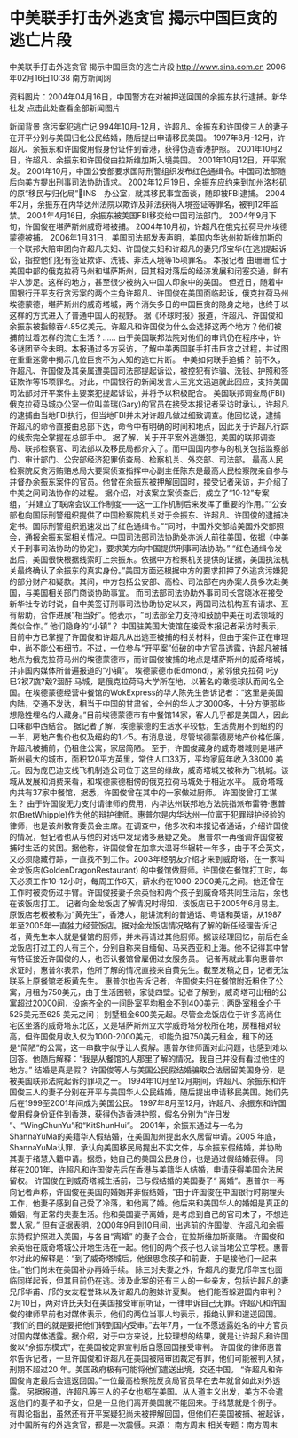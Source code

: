 # 中美联手打击外逃贪官 揭示中国巨贪的逃亡片段

中美联手打击外逃贪官 揭示中国巨贪的逃亡片段
http://www.sina.com.cn 2006年02月16日10:38 南方新闻网


资料图片：2004年04月16日，中国警方在对被押送回国的余振东执行逮捕。新华社发
点击此处查看全部新闻图片


新闻背景
贪污案犯逃亡记
994年10月-12月，许超凡、余振东和许国俊三人的妻子在开平分别与美国归化公民结婚，随后提出申请移民美国。
1997年8月-12月，许超凡、余振东和许国俊用假身份证件到香港，获得伪造香港护照。
2001年10月2日，许超凡、余振东和许国俊由拉斯维加斯入境美国。
2001年10月12日，开平案发。
2001年10月，中国公安部要求国际刑警组织发布红色通缉令。中国司法部随后向美方提出刑事司法协助请求。
2002年12月19日，余振东应约来到加州洛杉矶的原“移民与归化局”INS　办公室，就其移民事宜面谈，随即被FBI逮捕。
2004年2月，余振东在内华达州法院以欺诈及非法获得入境签证等罪名，被判12年监禁。
2004年4月16日，余振东被美国FBI移交给中国司法部门。
2004年9月下旬，许国俊在堪萨斯州威奇塔被捕。
2004年10月初，许超凡在俄克拉荷马州埃德蒙德被捕。
2006年1月31日，美国司法部发表声明，美国内华达州拉斯维加斯的一个联邦大陪审团向许超凡夫妇、许国俊夫妇和许超凡的妻兄邝宝华(在逃)提起诉讼，指控他们犯有签证欺诈、洗钱、非法入境等15项罪名。
本报记者 由珊珊
位于美国中部的俄克拉荷马州和堪萨斯州，因其相对落后的经济发展和闭塞交通，鲜有华人涉足。这样的地方，甚至很少被纳入中国人印象中的美国。
但近日，随着中国银行开平支行贪污案的两个主角许超凡、许国俊在美国面临起诉，俄克拉荷马州埃德蒙德，堪萨斯州的威奇塔城，两个消失多日的中国巨贪的隐身之地，也终于以这样的方式进入了普通中国人的视野。
据《环球时报》报道，许超凡、许国俊和余振东被指鲸吞4.85亿美元。许超凡和许国俊为什么会选择这两个地方？他们被捕前过着怎样的流亡生活？……
由于美国联邦法院对他们的审讯仍在程序中，许多谜团至今未明。本报通过多方采访，了解中美两国联手打击巨贪之过程，并试图在重重迷雾中揭示几位巨贪不为人知的逃亡片断。
中美如何联手追捕？
前不久，许超凡、许国俊及其亲属遭美国司法部提起诉讼，被控犯有诈骗、洗钱、护照和签证欺诈等15项罪名。对此，中国银行的新闻发言人王兆文迅速就此回应，支持美国司法部对开平案件主要案犯提起诉讼，并将予以积极配合。
美国联邦调查局(FBI)俄克拉荷马城办公室一位叫盖瑞(Gary)的官员在接受本报记者采访时承认，许超凡的逮捕由当地FBI执行，但当地FBI并未对许超凡做过细致调查。他回忆说，逮捕许超凡的命令直接由总部下达，命令中有明确的时间和地点，因此关于许超凡行踪的线索完全掌握在总部手中。
据了解，关于开平案外逃嫌犯，美国的联邦调查局、联邦检察官、司法部以及移民局都介入了。而中国国内参与的机关包括监察部门、审计部门、公安部经济犯罪侦查局、检察机关、外交部、司法部。
最高人民检察院反贪污贿赂总局大要案侦查指挥中心副主任陈东是最高人民检察院亲自参与并督办余振东案件的官员。他曾在余振东被押解回国时，接受记者采访，并介绍了中美之间司法协作的过程。
据介绍，对该案立案侦查后，成立了“10·12”专案组，“并建立了联席会议工作制度——这一工作机制后来发挥了重要的作用。”“公安部也向国际刑警组织提供了中国检察院机关对于余振东、许超凡、许国俊的逮捕决定书。国际刑警组织迅速发出了红色通缉令。”“同时，中国外交部给美国外交部照会，通报余振东案相关情况。中国司法部司法协助处亦派人前往美国，依据《中美关于刑事司法协助的协定》，要求美方向中国提供刑事司法协助。”
“红色通缉令发出后，美国很快根据线索盯上余振东。依据中方检察机关提供的证据，美国执法机关最终确认了余振东的真实身份。”美国方面还根据中方的要求扣押了外逃贪污嫌犯的部分财产和疑款。其间，中方包括公安部、高检、司法部在内办案人员多次赴美国，与美国相关部门商谈协助事宜。
而司法部司法协助外事司司长宫晓冰在接受新华社专访时说，自中美签订刑事司法协助协定以来，两国司法机构互有请求、互有帮助，合作进展“相当好”。他表示，“司法部全力支持和鼓励中美在司法领域的类似合作。”
他们隐身的“小镇”？
中国驻美国大使馆在接受本报记者采访时表示，目前中方已掌握了许国俊和许超凡从出逃至被捕的相关材料，但由于案件正在审理中，尚不能公布细节。不过，一位参与“开平案”侦破的中方官员透露，许超凡被捕地点为俄克拉荷马州的埃德蒙德市，而许国俊被捕的地点是堪萨斯州的威奇塔城，并非国内媒体所普遍报道的“小镇”。
埃德蒙德市(Edmond)，紧邻俄克拉荷 吒y巳?衩7旒?觳?涸酑
马城，是俄克拉荷马大学所在地，以著名的橄榄球队而闻名全国。在埃德蒙德经营中餐馆的WokExpress的华人陈先生告诉记者：“这里是美国内陆，交通不发达，相当于中国的甘肃省，全州的华人才3000多，十分方便那些想隐姓埋名的人藏身。”目前埃德蒙德市有中餐馆14家，客人几乎都是美国人，因此口味都中西结合。
据记者了解，埃德蒙德的生活水平较低，生活费用不到纽约的一半，房地产售价也仅及纽约的1／5。有消息说，尽管埃德蒙德房地产价格低廉，许超凡被捕前，仍租住公寓，家居简陋。
至于，许国俊藏身的威奇塔城则是堪萨斯州最大的城市，面积120平方英里，常住人口33万，平均家庭年收入38000 美元。因为庞巴迪支线飞机制造公司位于这里的缘故，威奇塔城又被称为飞机城。该城从发展和消费来看，和埃德蒙德相傍的俄克拉荷马城处于相近水平。
威奇塔城内共有37家中餐馆，据悉，许国俊曾在其中的一家做过厨师。
许国俊曾打工谋生？
由于许国俊无力支付请律师的费用，内华达州联邦地方法院指派布雷特·惠普尔(BretWhipple)作为他的辩护律师。惠普尔是内华达州一位富于犯罪辩护经验的律师，也是该州教育委员会主席。在调查中，他多次和本报记者通话，介绍许国俊的情况，但记者也从与他的对话中发现诸多悬疑之处。
惠普尔一再强调许国俊被捕时生活的贫困。据他称，许国俊曾在加拿大温哥华辗转一年多，由于不会英文，又必须隐藏行踪，一直找不到工作。2003年经朋友介绍才来到威奇塔，在一家叫金龙饭店(GoldenDragonRestaurant) 的中餐馆做厨师。许国俊在餐馆打工时，每天必须工作10-12小时，每周工作6天，薪水约在1000-2000美元之间。他还曾在工作时被烫伤过手臂。许国俊接妻子余英怡和两个孩子到威奇塔共同生活后，余也在该饭店打工。
记者向金龙饭店了解情况时得知，该饭店已于2005年6月易主。原饭店老板被称为“黄先生”，香港人，能讲流利的普通话、粤语和英语，从1987年至2005年一直独力经营饭店。据对金龙饭店情况略有了解的新任经理告诉记者，黄先生本人就是餐馆的厨师，并未再请过其他厨师。据该经理回忆，前后在金龙饭店打过工的人有三个，分别自称来自缅甸、马来西亚和上海。他不记得其中曾有特征接近许国俊的人，也否认餐馆曾雇佣过女服务员。
记者再就此事向惠普尔求证时，惠普尔表示，他所了解的情况直接来自黄先生。截至发稿之日，记者无法联系上原餐馆老板黄先生。
惠普尔也告诉记者，许国俊夫妇在餐馆附近租住了公寓，月租为750美元，由于生活困顿，家徒四壁。记者了解到，威奇塔可出租的公寓超过20000间，设施齐全的一间卧室平均租金不到400美元；两卧室租金介于525美元至625 美元之间；
别墅租金600美元起。尽管金龙饭店位于许多高尚住宅区坐落的威奇塔东北区，又是堪萨斯州立大学威奇塔分校所在地，房租相对较高，但许国俊月收入仅为1000-2000美元，却能负担750美元租金，租下的还是“简陋”的公寓，这一串数字似乎让人费解。惠普尔律师面对此问题，也感到难以回答。他随后解释：“我是从餐馆的人那里了解的情况，我自己并没有看过他住的地方。”
结婚是真是假？
许国俊等人与美国公民假结婚骗取合法居留美国身份，是被美国联邦法院起诉的罪项之一。
1994年10月至12月期间，许超凡、余振东和许国俊三人的妻子分别在开平与美国华人公民结婚，随后提出申请移民美国。她们先后在1999至2001年间成为美国公民。
1997年8月至12月，许超凡、余振东和许国俊用假身份证件到香港，获得伪造香港护照，假名分别为“许日发 ”、“WingChunYu”和“KitShunHui”。
2001年，余振东通过与一名为ShannaYuMa的美籍华人假结婚，在美国加州提出永久居留申请。2005 年底，ShannaYuMa认罪，承认向美国移民局提出不实文件，与余振东假结婚，并协助其妻于绪慧入籍申请。据悉，她自己的美国公民身份，也是通过假结婚获得。
同样在2001年，许超凡和许国俊先后在香港与美籍华人结婚，申请获得美国合法居留权。
许国俊在到威奇塔城生活前，已与假结婚的美国妻子“
离婚”。惠普尔一再向记者声称，许国俊在美国的婚姻并非假结婚，“由于许国俊在中国银行时期埋头工作，他妻子感到自己受了冷落，和他离了婚。他后来和美国华人的婚姻是真正的婚姻，有正常的夫妻生活。他和美国妻子离婚，是考虑到自己的官司未了，不想连累人家。”
但有证据表明，2000年9月到10月间，出逃前的许国俊、许超凡和余振东持假护照进入美国，与各自“离婚” 的妻子会合，在拉斯维加斯豪赌。
许国俊和余英怡在威奇塔城公开地生活在一起。他们的两个孩子也入读当地公立学校。惠普尔对此的解释是：“到了威奇塔城后，他很思念孩子和前妻，于是接他们一起来住。”他们尚未在美国补办再婚手续。
除三对夫妻之外，许超凡的妻兄邝华宝也面临同样起诉，但其目前仍在逃。涉及此案的还有三人的一些亲友，包括许超凡的妻兄邝华甫、邝的女友程誉珠以及许超凡的胞妹许夏梨。
他们能否躲避国内审判？
2月10日，两对许氏夫妇在美国接受审前听证，一律申诉自己无罪。许超凡和许国俊的律师早前也对媒体表示，他们的两位当事人均表示，拒绝认罪和遣送回国。
“我们的目的就是要把他们转到国内受审。”去年7月，一位不愿透露姓名的中方官员对国内媒体透露。据介绍，对于中方来说，比较理想的结果，就是让许超凡和许国俊以“余振东模式”，在美国被定罪宣判后自愿回国接受审判。
许国俊的律师惠普尔告诉记者，一旦许国俊和许超凡在美国被陪审团裁定有罪，他们可能被判入狱，刑期不超过20 年。美国政府极有可能将他们遣送出境，交还中国。
“许超凡和许国俊肯定最后会遣返回国。”一位最高检察院反贪局官员早在去年就曾如此对外透露。
另据报道，许超凡等三人的子女也都在美国。从人道主义出发，美方不会遣返他们的妻子和子女，但是一旦他们离开美国就不能回来。于绪慧就是个例子。
有舆论指出，虽然还有开平案疑犯尚未被押解回国，但他们在美国被捕、被起诉，对中国所有的外逃贪官，都是一次震慑。来源：
南方周末
相关专题：南方周末 

